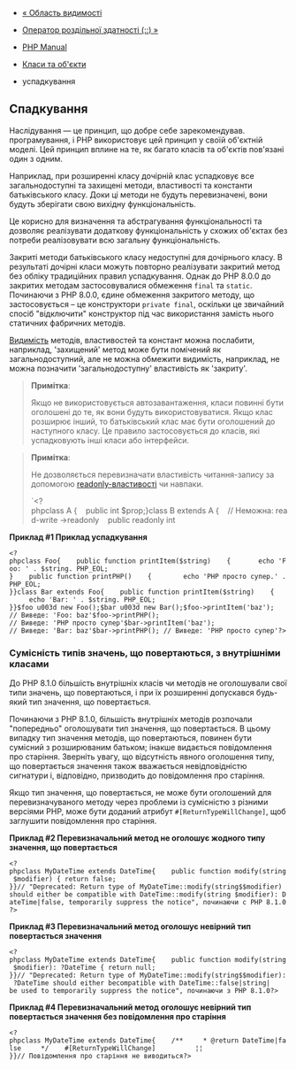 - [« Область видимості](language.oop5.visibility.md)
- [Оператор роздільної здатності (::)
»](language.oop5.paamayim-nekudotayim.md)

- [PHP Manual](index.md)
- [Класи та об'єкти](language.oop5.md)
- успадкування

## Спадкування

Наслідування — це принцип, що добре себе зарекомендував.
програмування, і PHP використовує цей принцип у своїй об'єктній
моделі. Цей принцип вплине на те, як багато класів та об'єктів пов'язані
один з одним.

Наприклад, при розширенні класу дочірній клас успадковує все
загальнодоступні та захищені методи, властивості та константи батьківського
класу. Доки ці методи не будуть перевизначені, вони будуть
зберігати свою вихідну функціональність.

Це корисно для визначення та абстрагування функціональності та
дозволяє реалізувати додаткову функціональність у схожих об'єктах
без потреби реалізовувати всю загальну функціональність.

Закриті методи батьківського класу недоступні для дочірнього класу. В
результаті дочірні класи можуть повторно реалізувати закритий метод без
обліку традиційних правил успадкування. Однак до PHP 8.0.0 до закритих
методам застосовувалися обмеження `final` та `static`. Починаючи з PHP 8.0.0,
єдине обмеження закритого методу, що застосовується – це
конструктори `private final`, оскільки це звичайний спосіб "відключити"
конструктор під час використання замість нього статичних фабричних методів.

[Видимість](language.oop5.visibility.md) методів, властивостей та констант
можна послабити, наприклад, 'захищений' метод може бути помічений як
загальнодоступний, але не можна обмежити видимість, наприклад, не можна
позначити 'загальнодоступну' властивість як 'закриту'.

> **Примітка**:
>
> Якщо не використовується автозавантаження, класи повинні бути оголошені до
> те, як вони будуть використовуватися. Якщо клас розширює інший, то
> батьківський клас має бути оголошений до наступного класу. Це
> правило застосовується до класів, які успадковують інші класи або
> інтерфейси.

> **Примітка**:
>
> Не дозволяється перевизначати властивість читання-запису за допомогою
> [readonly-властивості](language.oop5.properties.md#language.oop5.properties.readonly-properties)
> чи навпаки.
>
> `<?phpclass A {    public int $prop;}class B extends A {    // Неможна: read-write ->readonly    public readonly int 

**Приклад #1 Приклад успадкування**

` <?phpclass Foo{    public function printItem($string)    {       echo 'Foo: ' . $string. PHP_EOL; }    public function printPHP()    {        echo 'PHP просто супер.' . PHP_EOL; }}class Bar extends Foo{    public function printItem($string)    {        echo 'Bar: ' . $string. PHP_EOL; }}$foo u003d new Foo();$bar u003d new Bar();$foo->printItem('baz'); // Виведе: 'Foo: baz'$foo->printPHP(); // Виведе: 'PHP просто супер'$bar->printItem('baz'); // Виведе: 'Bar: baz'$bar->printPHP(); // Виведе: 'PHP просто супер'?> `

### Сумісність типів значень, що повертаються, з внутрішніми класами

До PHP 8.1.0 більшість внутрішніх класів чи методів не оголошували
свої типи значень, що повертаються, і при їх розширенні допускався будь-який тип
значення, що повертається.

Починаючи з PHP 8.1.0, більшість внутрішніх методів розпочали
"попередньо" оголошувати тип значення, що повертається. В цьому випадку тип
значення методів, що повертаються, повинен бути сумісний з розширюваним
батьком; інакше видається повідомлення про старіння.
Зверніть увагу, що відсутність явного оголошення типу, що повертається
значення також вважається невідповідністю сигнатури і, відповідно,
призводить до повідомлення про старіння.

Якщо тип значення, що повертається, не може бути оголошений для
перевизначуваного методу через проблеми із сумісністю з різними
версіями PHP, може бути доданий атрибут `#[ReturnTypeWillChange]`,
щоб заглушити повідомлення про старіння.

**Приклад #2 Перевизначальний метод не оголошує жодного типу
значення, що повертається**

` <?phpclass MyDateTime extends DateTime{    public function modify(string $modifier) { return false; }}// "Deprecated: Return type of MyDateTime::modify(string$$modifier) should either be compatible with DateTime::modify(string $modifier): DateTime|false, temporarily suppress the notice", починаючи с PHP 8.1.0?> `

**Приклад #3 Перевизначальний метод оголошує невірний тип повертається
значення**

`<?phpclass MyDateTime extends DateTime{    public function modify(string $modifier): ?DateTime { return null; }}// "Deprecated: Return type of MyDateTime::modify(string$$modifier): ?DateTime should either becompatible with DateTime::false|string| be used to temporarily suppress the notice", починаючи з PHP 8.1.0?> `

**Приклад #4 Перевизначальний метод оголошує невірний тип повертається
значення без повідомлення про старіння**

` <?phpclass MyDateTime extends DateTime{    /**     * @return DateTime|false     */    #[ReturnTypeWillChange]          ¦¦ }}// Повідомлення про старіння не виводиться?> `
